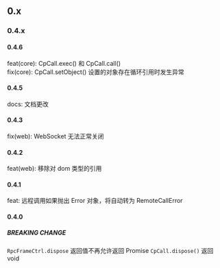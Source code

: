## 0.x

### 0.4.x

#### 0.4.6

feat(core): CpCall.exec() 和 CpCall.call()\
fix(core): CpCall.setObject() 设置的对象存在循环引用时发生异常

#### 0.4.5

docs: 文档更改

#### 0.4.3

fix(web): WebSocket 无法正常关闭

#### 0.4.2

feat(web): 移除对 dom 类型的引用

#### 0.4.1

feat: 远程调用如果抛出 Error 对象，将自动转为 RemoteCallError

#### 0.4.0

##### BREAKING CHANGE

`RpcFrameCtrl.dispose` 返回值不再允许返回 Promise
`CpCall.dispose()` 返回 void
